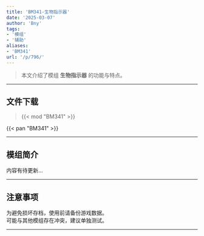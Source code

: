 ```yaml
---
title: 'BM341-生物指示器'
date: '2025-03-07'
author: 'Bny'
tags:
- '模组'
- '辅助'
aliases:
- 'BM341'
url: '/p/796/'
---
```


> 本文介绍了模组 **生物指示器** 的功能与特点。

---

## 文件下载  

> {{< mod "BM341" >}}  

{{< pan "BM341" >}}  

---

## 模组简介

>  
内容有待更新...  

---

## 注意事项

>  
为避免损坏存档，使用前请备份游戏数据。  
可能与其他模组存在冲突，建议单独测试。  

---

